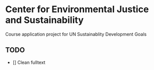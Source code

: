 # Center for Environmental Justice and Sustainability

Course application project for UN Sustainablity Development Goals

## TODO

- [] Clean fulltext
